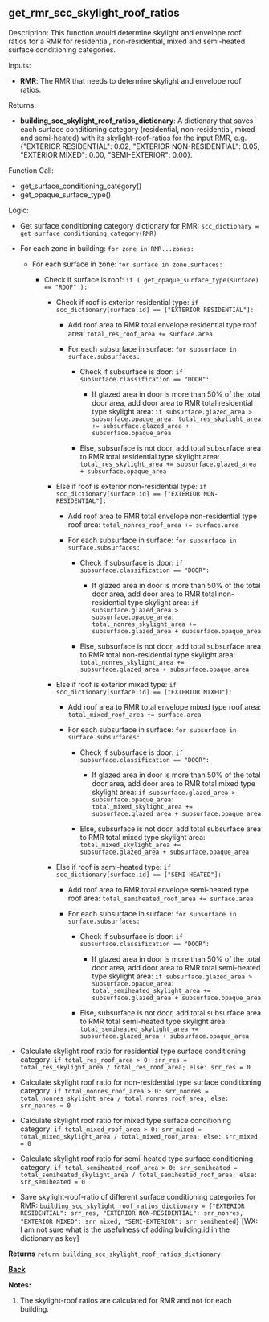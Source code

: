 
## get_rmr_scc_skylight_roof_ratios

Description: This function would determine skylight and envelope roof ratios for a RMR for residential, non-residential, mixed and semi-heated surface conditioning categories.  

Inputs:

  - **RMR**: The RMR that needs to determine skylight and envelope roof ratios.  

Returns:

- **building_scc_skylight_roof_ratios_dictionary**: A dictionary that saves each surface conditioning category (residential, non-residential, mixed and semi-heated) with its skylight-roof-ratios for the input RMR, e.g. {"EXTERIOR RESIDENTIAL": 0.02, "EXTERIOR NON-RESIDENTIAL": 0.05, "EXTERIOR MIXED": 0.00, "SEMI-EXTERIOR": 0.00}.

Function Call:

- get_surface_conditioning_category()
- get_opaque_surface_type()

Logic:

- Get surface conditioning category dictionary for RMR: `scc_dictionary = get_surface_conditioning_category(RMR)`

- For each zone in building: `for zone in RMR...zones:`

  - For each surface in zone: `for surface in zone.surfaces:`

    - Check if surface is roof: `if ( get_opaque_surface_type(surface) == "ROOF" ):`

      - Check if roof is exterior residential type: `if scc_dictionary[surface.id] == ["EXTERIOR RESIDENTIAL"]:`

        - Add roof area to RMR total envelope residential type roof area: `total_res_roof_area += surface.area`

        - For each subsurface in surface: `for subsurface in surface.subsurfaces:`

          - Check if subsurface is door: `if subsurface.classification == "DOOR":`

            - If glazed area in door is more than 50% of the total door area, add door area to RMR total residential type skylight area: `if subsurface.glazed_area > subsurface.opaque_area: total_res_skylight_area += subsurface.glazed_area + subsurface.opaque_area`

          - Else, subsurface is not door, add total subsurface area to RMR total residential type skylight area: `total_res_skylight_area += subsurface.glazed_area + subsurface.opaque_area`

      - Else if roof is exterior non-residential type: `if scc_dictionary[surface.id] == ["EXTERIOR NON-RESIDENTIAL"]:`

        - Add roof area to RMR total envelope non-residential type roof area: `total_nonres_roof_area += surface.area`

        - For each subsurface in surface: `for subsurface in surface.subsurfaces:`

          - Check if subsurface is door: `if subsurface.classification == "DOOR":`

            - If glazed area in door is more than 50% of the total door area, add door area to RMR total non-residential type skylight area: `if subsurface.glazed_area > subsurface.opaque_area: total_nonres_skylight_area += subsurface.glazed_area + subsurface.opaque_area`

          - Else, subsurface is not door, add total subsurface area to RMR total non-residential type skylight area: `total_nonres_skylight_area += subsurface.glazed_area + subsurface.opaque_area`

      - Else if roof is exterior mixed type: `if scc_dictionary[surface.id] == ["EXTERIOR MIXED"]:`

        - Add roof area to RMR total envelope mixed type roof area: `total_mixed_roof_area += surface.area`

        - For each subsurface in surface: `for subsurface in surface.subsurfaces:`

          - Check if subsurface is door: `if subsurface.classification == "DOOR":`

            - If glazed area in door is more than 50% of the total door area, add door area to RMR total mixed type skylight area: `if subsurface.glazed_area > subsurface.opaque_area: total_mixed_skylight_area += subsurface.glazed_area + subsurface.opaque_area`

          - Else, subsurface is not door, add total subsurface area to RMR total mixed type skylight area: `total_mixed_skylight_area += subsurface.glazed_area + subsurface.opaque_area`

      - Else if roof is semi-heated type: `if scc_dictionary[surface.id] == ["SEMI-HEATED"]:`

        - Add roof area to RMR total envelope semi-heated type roof area: `total_semiheated_roof_area += surface.area`

        - For each subsurface in surface: `for subsurface in surface.subsurfaces:`

          - Check if subsurface is door: `if subsurface.classification == "DOOR":`

            - If glazed area in door is more than 50% of the total door area, add door area to RMR total semi-heated type skylight area: `if subsurface.glazed_area > subsurface.opaque_area: total_semiheated_skylight_area += subsurface.glazed_area + subsurface.opaque_area`

          - Else, subsurface is not door, add total subsurface area to RMR total semi-heated type skylight area: `total_semiheated_skylight_area += subsurface.glazed_area + subsurface.opaque_area`

- Calculate skylight roof ratio for residential type surface conditioning category: `if total_res_roof_area > 0: srr_res = total_res_skylight_area / total_res_roof_area; else: srr_res = 0`

- Calculate skylight roof ratio for non-residential type surface conditioning category: `if total_nonres_roof_area > 0: srr_nonres = total_nonres_skylight_area / total_nonres_roof_area; else: srr_nonres = 0`

- Calculate skylight roof ratio for mixed type surface conditioning category: `if total_mixed_roof_area > 0: srr_mixed = total_mixed_skylight_area / total_mixed_roof_area; else: srr_mixed = 0`

- Calculate skylight roof ratio for semi-heated type surface conditioning category: `if total_semiheated_roof_area > 0: srr_semiheated = total_semiheated_skylight_area / total_semiheated_roof_area; else: srr_semiheated = 0`

- Save skylight-roof-ratio of different surface conditioning categories for RMR: `building_scc_skylight_roof_ratios_dictionary = {"EXTERIOR RESIDENTIAL": srr_res, "EXTERIOR NON-RESIDENTIAL": srr_nonres, "EXTERIOR MIXED": srr_mixed, "SEMI-EXTERIOR": srr_semiheated}`
[WX: I am not sure what is the usefulness of adding building.id in the dictionary as key]

**Returns** `return building_scc_skylight_roof_ratios_dictionary`

**[Back](../_toc.md)**

**Notes:**

1. The skylight-roof ratios are calculated for RMR and not for each building.
